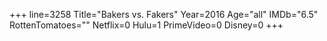+++
line=3258
Title="Bakers vs. Fakers"
Year=2016
Age="all"
IMDb="6.5"
RottenTomatoes=""
Netflix=0
Hulu=1
PrimeVideo=0
Disney=0
+++

